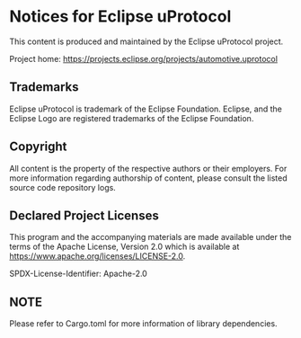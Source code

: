 # Notices for Eclipse uProtocol

This content is produced and maintained by the Eclipse uProtocol project.

Project home: <https://projects.eclipse.org/projects/automotive.uprotocol>

## Trademarks

Eclipse uProtocol is trademark of the Eclipse Foundation. Eclipse, and the Eclipse Logo are registered trademarks of the Eclipse Foundation.

## Copyright

All content is the property of the respective authors or their employers. For more information regarding authorship of content, please consult the listed source code repository logs.

## Declared Project Licenses

This program and the accompanying materials are made available under the terms of the Apache License, Version 2.0 which is available at <https://www.apache.org/licenses/LICENSE-2.0>.

SPDX-License-Identifier: Apache-2.0

## NOTE

Please refer to Cargo.toml for more information of library dependencies.
